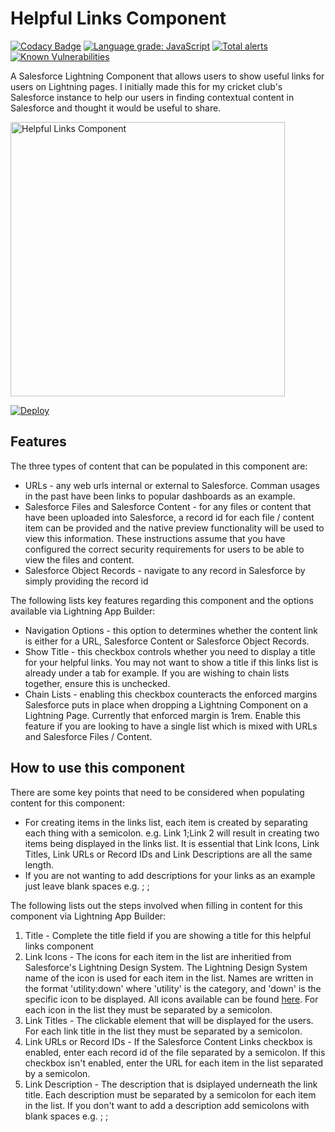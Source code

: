 # Helpful Links Component

[![Codacy Badge](https://api.codacy.com/project/badge/Grade/92e2923287564584bd216d591d10440e)](https://www.codacy.com/app/Clint-Chester/Helpful-Links-Component?utm_source=github.com&amp;utm_medium=referral&amp;utm_content=Clint-Chester/helpful-links-component&amp;utm_campaign=Badge_Grade)
[![Language grade: JavaScript](https://img.shields.io/lgtm/grade/javascript/g/Clint-Chester/helpful-links-component.svg?logo=lgtm&logoWidth=18)](https://lgtm.com/projects/g/Clint-Chester/helpful-links-component/context:javascript)
[![Total alerts](https://img.shields.io/lgtm/alerts/g/Clint-Chester/helpful-links-component.svg?logo=lgtm&logoWidth=18)](https://lgtm.com/projects/g/Clint-Chester/helpful-links-component/alerts/)
[![Known Vulnerabilities](https://snyk.io/test/github/Clint-Chester/helpful-links-component/badge.svg?targetFile=package.json)](https://snyk.io/test/github/Clint-Chester/helpful-links-component?targetFile=package.json)

A Salesforce Lightning Component that allows users to show useful links for users on Lightning pages. I initially made this for my cricket club's Salesforce instance to help our users in finding contextual content in Salesforce and thought it would be useful to share.

<img width="439" alt="Helpful Links Component" src="https://user-images.githubusercontent.com/12729644/55665966-7abd6e00-587a-11e9-8e2d-6353c6135e50.png">

[![Deploy](https://deploy-to-sfdx.com/dist/assets/images/DeployToSFDX.svg)](https://deploy-to-sfdx.com)

<h2>Features</h2>
The three types of content that can be populated in this component are:
<ul>
  <li>URLs - any web urls internal or external to Salesforce. Comman usages in the past have been links to popular dashboards as an example.</li>
  <li>Salesforce Files and Salesforce Content - for any files or content that have been uploaded into Salesforce, a record id for each file / content item can be provided and the native preview functionality will be used to view this information. These instructions assume that you have configured the correct security requirements for users to be able to view the files and content.</li>
  <li>Salesforce Object Records - navigate to any record in Salesforce by simply providing the record id</li>
</ul>
<p>The following lists key features regarding this component and the options available via Lightning App Builder:</p>
<ul>
  <li>Navigation Options - this option to determines whether the content link is either for a URL, Salesforce Content or Salesforce Object Records.</li>
  <li>Show Title - this checkbox controls whether you need to display a title for your helpful links. You may not want to show a title if this links list is already under a tab for example. If you are wishing to chain lists together, ensure this is unchecked.</li>
  <li>Chain Lists - enabling this checkbox counteracts the enforced margins Salesforce puts in place when dropping a Lightning Component on a Lightning Page. Currently that enforced margin is 1rem. Enable this feature if you are looking to have a single list which is mixed with URLs and Salesforce Files / Content.</li>
</ul>
<h2>How to use this component</h2>
<p>There are some key points that need to be considered when populating content for this component:</p>
<ul>
  <li>For creating items in the links list, each item is created by separating each thing with a semicolon. e.g. Link 1;Link 2 will result in creating two items being displayed in the links list. It is essential that Link Icons, Link Titles, Link URLs or Record IDs and Link Descriptions are all the same length.</li>
  <li>If you are not wanting to add descriptions for your links as an example just leave blank spaces e.g. ; ;</li>
</ul>
<p>The following lists out the steps involved when filling in content for this component via Lightning App Builder:</p>
<ol>
  <li>Title - Complete the title field if you are showing a title for this helpful links component</li>
  <li>Link Icons - The icons for each item in the list are inheritied from Salesforce's Lightning Design System. The Lightning Design System name of the icon is used for each item in the list. Names are written in the format 'utility:down' where 'utility' is the category, and 'down' is the specific icon to be displayed. All icons available can be found <a href="https://lightningdesignsystem.com/icons/" target="_blank">here</a>. For each icon in the list they must be separated by a semicolon.</li>
  <li>Link Titles - The clickable element that will be displayed for the users. For each link title in the list they must be separated by a semicolon.</li>
  <li>Link URLs or Record IDs - If the Salesforce Content Links checkbox is enabled, enter each record id of the file separated by a semicolon. If this checkbox isn't enabled, enter the URL for each item in the list separated by a semicolon.</li>
  <li>Link Description - The description that is dsiplayed underneath the link title. Each description must be separated by a semicolon for each item in the list. If you don't want to add a description add semicolons with blank spaces e.g. ; ;</li>
</ol>
